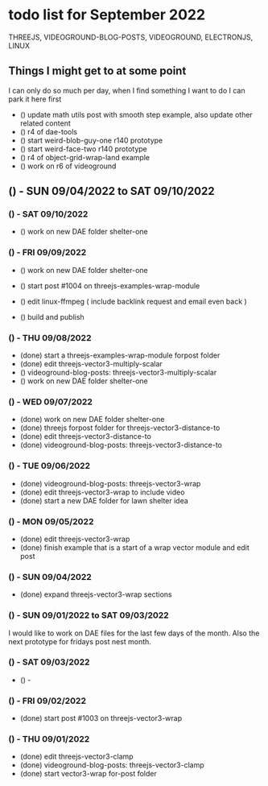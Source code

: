 # todo list for September 2022

THREEJS, VIDEOGROUND-BLOG-POSTS, VIDEOGROUND, ELECTRONJS, LINUX

## Things I might get to at some point

I can only do so much per day, when I find something I want to do I can park it here first

* () update math utils post with smooth step example, also update other related content
* () r4 of dae-tools
* () start weird-blob-guy-one r140 prototype
* () start weird-face-two r140 prototype
* () r4 of object-grid-wrap-land example
* () work on r6 of videoground

## () - SUN 09/04/2022 to  SAT 09/10/2022

### () - SAT 09/10/2022
* () work on new DAE folder shelter-one

### () - FRI 09/09/2022
* () work on new DAE folder shelter-one
* () start post #1004 on threejs-examples-wrap-module

* () edit linux-ffmpeg ( include backlink request and email even back )
* () build and publish

### () - THU 09/08/2022
* (done) start a threejs-examples-wrap-module forpost folder
* (done) edit threejs-vector3-multiply-scalar
* () videoground-blog-posts: threejs-vector3-multiply-scalar
* () work on new DAE folder shelter-one

### () - WED 09/07/2022
* (done) work on new DAE folder shelter-one
* (done) threejs forpost folder for threejs-vector3-distance-to
* (done) edit threejs-vector3-distance-to
* (done) videoground-blog-posts: threejs-vector3-distance-to

### () - TUE 09/06/2022
* (done) videoground-blog-posts: threejs-vector3-wrap
* (done) edit threejs-vector3-wrap to include video
* (done) start a new DAE folder for lawn shelter idea

### () - MON 09/05/2022
* (done) edit threejs-vector3-wrap
* (done) finish example that is a start of a wrap vector module and edit post

### () - SUN 09/04/2022
* (done) expand threejs-vector3-wrap sections





### () - SUN 09/01/2022 to  SAT 09/03/2022

I would like to work on DAE files for the last few days of the month. Also the next prototype for fridays post nest month.

### () - SAT 09/03/2022
* () -

### () - FRI 09/02/2022
* (done) start post #1003 on threejs-vector3-wrap

### () - THU 09/01/2022
* (done) edit threejs-vector3-clamp
* (done) videoground-blog-posts: threejs-vector3-clamp
* (done) start vector3-wrap for-post folder
